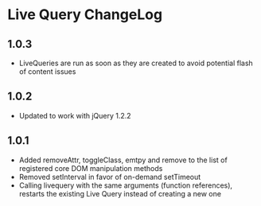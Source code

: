 # Live Query ChangeLog

## 1.0.3

* LiveQueries are run as soon as they are created to avoid potential flash of content issues

## 1.0.2

* Updated to work with jQuery 1.2.2

## 1.0.1

* Added removeAttr, toggleClass, emtpy and remove to the list of registered core DOM manipulation methods
* Removed setInterval in favor of on-demand setTimeout
* Calling livequery with the same arguments (function references), restarts the existing Live Query instead of creating a new one